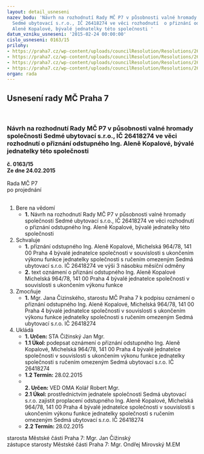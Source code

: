 ```yaml
---
layout: detail_usneseni
nazev_bodu: 'Návrh na rozhodnutí Rady MČ P7 v působnosti valné hromady společnosti
  Sedmé ubytovací s.r.o., IČ 26418274 ve věci rozhodnutí  o přiznání odstupného Ing.
  Aleně Kopalové, bývalé jednatelky této společnosti '
datum_vzniku_usneseni: '2015-02-24 00:00:00'
cislo_usneseni: 0163/15
prilohy:
- https://praha7.cz/wp-content/uploads/councilResolution/Resolutions/26685/10-15-p1_d%c5%afvodov%c3%a1_zpr%c3%a1va.doc
- https://praha7.cz/wp-content/uploads/councilResolution/Resolutions/26685/10-15-p2_ozn%c3%a1men%c3%ad_o_p%c5%99izn%c3%a1n%c3%ad_odstupn%c3%a9ho.doc
- https://praha7.cz/wp-content/uploads/councilResolution/Resolutions/26685/10-15-p3_%c5%be%c3%a1dost_o_v%c3%bdplatu_odstupn%c3%a9ho.pdf
- https://praha7.cz/wp-content/uploads/councilResolution/Resolutions/26685/10-15-p5_stanovy_7u.pdf
organ: rada
---
```

<div id="ucUsn_pList" class="usn">
	<span><h2>Usnesení rady MČ Praha 7 </h2>
<br></span><div class="standBody">
<span><h3>Návrh na rozhodnutí Rady MČ P7 v působnosti valné hromady společnosti Sedmé ubytovací s.r.o., IČ 26418274 ve věci rozhodnutí  o přiznání odstupného Ing. Aleně Kopalové, bývalé jednatelky této společnosti </h3></span><div class="center">
		<strong>č. 0163/15</strong><br>
	</div>
<div class="center">
		<strong>Ze dne 24.02.2015</strong><br><br>
	</div>Rada MČ P7<br> po projednání<br><br><ol>
<li>Bere na vědomí<ul><li>
<strong>1.</strong> Návrh na rozhodnutí Rady MČ P7 v působnosti valné hromady společnosti Sedmé ubytovací s.r.o., IČ 26418274 ve věci rozhodnutí  o přiznání odstupného Ing. Aleně Kopalové, bývalé jednatelky této společnosti </li></ul>
</li>
<li>Schvaluje<ul>
<li>
<strong>1.</strong> přiznání odstupného Ing. Aleně Kopalové, Michelská 964/78, 141 00 Praha 4  bývalé jednatelce společnosti v souvislosti s ukončením výkonu funkce jednatelky společnosti s ručením omezeným  Sedmá ubytovací s.r.o. IČ 26418274 ve výši 3 násobku měsíční odměny</li>
<li>
<strong>2.</strong> text oznámení o přiznání odstupného Ing. Aleně Kopalové Michelská 964/78,  141 00 Praha 4  bývalé jednatelce společnosti v souvislosti s ukončením výkonu funkce </li>
</ul>
</li>
<li>Zmocňuje<ul><li>
<strong>1.</strong> Mgr. Jana Čizinského, starostu MČ Praha 7 k podpisu oznámení o přiznání odstupného Ing. Aleně Kopalové, Michelská 964/78, 141 00 Praha 4  bývalé jednatelce společnosti v souvislosti s ukončením výkonu funkce jednatelky společnosti s ručením omezeným  Sedmá ubytovací s.r.o. IČ 26418274</li></ul>
</li>
<li>Ukládá<ul>
<li>
<strong>1. Určen: </strong>STA Čižinský Jan Mgr.</li>
<li>
<strong>1.1 Úkol: </strong>podepsat oznámení  o přiznání odstupného Ing. Aleně Kopalové, Michelská 964/78, 141 00 Praha 4  bývalé jednatelce společnosti v souvislosti s ukončením výkonu funkce jednatelky společnosti s ručením omezeným  Sedmá ubytovací s.r.o. IČ 26418274</li>
<li>
<strong>1.2 Termín: </strong>28.02.2015</li>
<li>
<strong><br>2. Určen: </strong>VED OMA Kolář Robert Mgr.</li>
<li>
<strong>2.1 Úkol: </strong>prostřednictvím jednatele společnosti Sedmá ubytovací s.r.o. zajistit proplacení odstupného Ing. Aleně Kopalové,  Michelská 964/78, 141 00 Praha 4  bývalé jednatelce společnosti v souvislosti s ukončením výkonu funkce jednatelky společnosti s ručením omezeným  Sedmá ubytovací s.r.o. IČ 26418274</li>
<li>
<strong>2.2 Termín: </strong>28.02.2015</li>
</ul>
</li>
</ol>starosta Městské části Praha 7: Mgr. Jan Čižinský<br>zástupce starosty Městské části Praha 7: Mgr. Ondřej Mirovský M.EM 
</div>
</div>